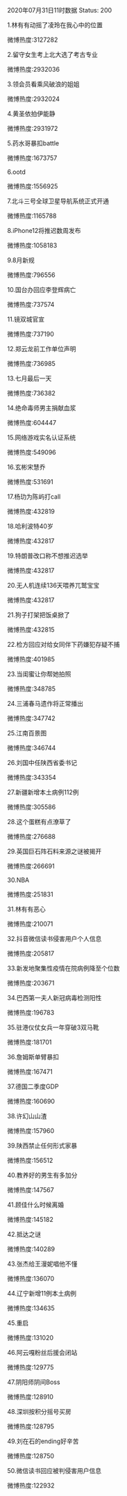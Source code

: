 2020年07月31日11时数据
Status: 200

1.林有有动摇了凌玲在我心中的位置

微博热度:3127282

2.留守女生考上北大选了考古专业

微博热度:2932036

3.领会员看乘风破浪的姐姐

微博热度:2932024

4.黄圣依拍伊能静

微博热度:2931972

5.药水哥暴扣battle

微博热度:1673757

6.ootd

微博热度:1556925

7.北斗三号全球卫星导航系统正式开通

微博热度:1165788

8.iPhone12将推迟数周发布

微博热度:1058183

9.8月新规

微博热度:796556

10.国台办回应李登辉病亡

微博热度:737574

11.镜双城官宣

微博热度:737190

12.郑云龙前工作单位声明

微博热度:736985

13.七月最后一天

微博热度:736382

14.绝命毒师男主捐献血浆

微博热度:604447

15.网络游戏实名认证系统

微博热度:549096

16.玄彬宋慧乔

微博热度:531691

17.杨玏为陈屿打call

微博热度:432819

18.哈利波特40岁

微博热度:432817

19.特朗普改口称不想推迟选举

微博热度:432817

20.无人机连续136天喂养兀鹫宝宝

微博热度:432817

21.狗子打架把饭桌掀了

微博热度:432815

22.检方回应对给女同伴下药嫌犯存疑不捕

微博热度:401985

23.当闺蜜让你帮她拍照

微博热度:348785

24.三浦春马遗作将正常播出

微博热度:347742

25.江南百景图

微博热度:346744

26.刘国中任陕西省委书记

微博热度:343354

27.新疆新增本土病例112例

微博热度:305586

28.这个蛋糕有点潦草了

微博热度:276688

29.英国巨石阵石料来源之谜被揭开

微博热度:266691

30.NBA

微博热度:251831

31.林有有恶心

微博热度:210071

32.抖音微信读书侵害用户个人信息

微博热度:205817

33.新发地聚集性疫情在院病例降至个位数

微博热度:203671

34.巴西第一夫人新冠病毒检测阳性

微博热度:196783

35.驻港仪仗女兵一年穿破3双马靴

微博热度:181701

36.詹姆斯单臂暴扣

微博热度:167471

37.德国二季度GDP

微博热度:160690

38.许幻山山渣

微博热度:157960

39.陕西禁止任何形式家暴

微博热度:156512

40.教养好的男生有多加分

微博热度:147567

41.顾佳什么时候离婚

微博热度:145182

42.抵达之谜

微博热度:140289

43.张杰给王漫妮唱他不懂

微博热度:136070

44.辽宁新增11例本土病例

微博热度:134635

45.重启

微博热度:131020

46.阿云嘎粉丝后援会闭站

微博热度:129775

47.阴阳师阴间Boss

微博热度:128910

48.深圳按积分摇号买房

微博热度:128795

49.刘在石的ending好辛苦

微博热度:128750

50.微信读书回应被判侵害用户信息

微博热度:122932

